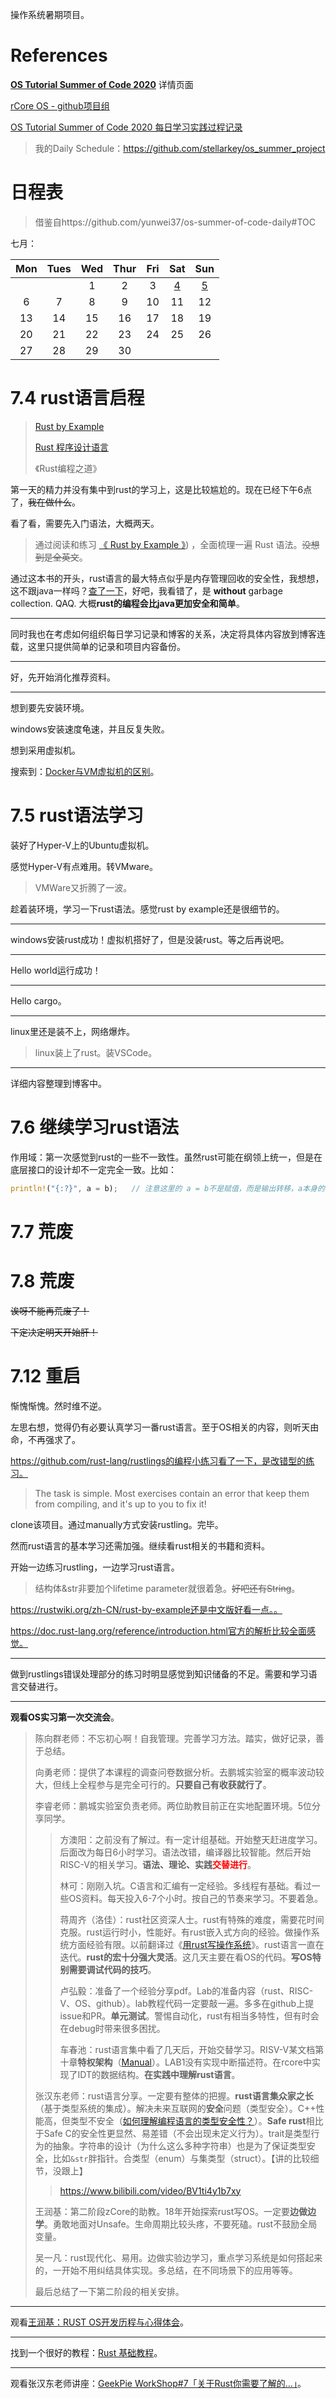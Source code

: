 操作系统暑期项目。

# References

[**OS Tutorial Summer of Code 2020**](https://github.com/rcore-os/rCore/wiki/os-tutorial-summer-of-code) 详情页面

[rCore OS - github项目组](https://github.com/rcore-os)

[OS Tutorial Summer of Code 2020 每日学习实践过程记录](https://github.com/rcore-os/rCore-Tutorial/issues/18)

> 我的Daily Schedule：https://github.com/stellarkey/os_summer_project

# 日程表

> 借鉴自https://github.com/yunwei37/os-summer-of-code-daily#TOC

七月：

| Mon  | Tues | Wed  | Thur | Fri  |                             Sat                              |                             Sun                              |
| :--: | :--: | :--: | :--: | :--: | :----------------------------------------------------------: | :----------------------------------------------------------: |
|      |      |  1   |  2   |  3   | [4](https://github.com/stellarkey/os_summer_project#74-rust%E8%AF%AD%E8%A8%80%E5%90%AF%E7%A8%8B) | [5](https://github.com/stellarkey/os_summer_project#75-rust%E8%AF%AD%E6%B3%95%E5%AD%A6%E4%B9%A0) |
|  6   |  7   |  8   |  9   |  10  |                              11                              |                              12                              |
|  13  |  14  |  15  |  16  |  17  |                              18                              |                              19                              |
|  20  |  21  |  22  |  23  |  24  |                              25                              |                              26                              |
|  27  |  28  |  29  |  30  |      |                                                              |                                                              |

# 7.4 rust语言启程

> [Rust by Example](https://doc.rust-lang.org/rust-by-example/)
>
> [Rust 程序设计语言](https://kaisery.github.io/trpl-zh-cn/)
>
> 《Rust编程之道》

第一天的精力并没有集中到rust的学习上，这是比较尴尬的。现在已经下午6点了，~~我在做什么~~。

看了看，需要先入门语法，大概两天。

> 通过阅读和练习 [《 Rust by Example 》](https://doc.rust-lang.org/rust-by-example/))  ，全面梳理一遍 Rust 语法。~~没想到是全英文~~。

通过这本书的开头，rust语言的最大特点似乎是内存管理回收的安全性，我想想，这不跟java一样吗？[查了一下](https://www.easemob.com/news/4837)，好吧，我看错了，是 **without** garbage collection. QAQ. 大概**rust的编程会比java更加安全和简单**。

---

同时我也在考虑如何组织每日学习记录和博客的关系，决定将具体内容放到博客连载，这里只提供简单的记录和项目内容备份。

---

好，先开始消化推荐资料。

---

想到要先安装环境。

windows安装速度龟速，并且反复失败。

想到采用虚拟机。

搜索到：[Docker与VM虚拟机的区别](https://zhuanlan.zhihu.com/p/74491259)。

# 7.5 rust语法学习

装好了Hyper-V上的Ubuntu虚拟机。

感觉Hyper-V有点难用。转VMware。

> VMWare又折腾了一波。

趁着装环境，学习一下rust语法。感觉rust by example还是很细节的。

----

windows安装rust成功！虚拟机搭好了，但是没装rust。等之后再说吧。

---

Hello world运行成功！

---

Hello cargo。

---

linux里还是装不上，网络爆炸。

> linux装上了rust。装VSCode。

---

详细内容整理到博客中。

# 7.6 继续学习rust语法

作用域：第一次感觉到rust的一些不一致性。虽然rust可能在纲领上统一，但是在底层接口的设计却不一定完全一致。比如：

```rust
println!("{:?}", a = b);   // 注意这里的 a = b不是赋值，而是输出转移，a本身的值不变
```

# 7.7 荒废

# 7.8 荒废

~~诶呀不能再荒废了！~~

~~下定决定明天开始肝！~~

# 7.12 重启

惭愧惭愧。然时维不逆。

左思右想，觉得仍有必要认真学习一番rust语言。至于OS相关的内容，则听天由命，不再强求了。

https://github.com/rust-lang/rustlings的编程小练习看了一下，是改错型的练习。

> The task is simple. Most exercises contain an error that keep them from compiling, and it's up to you to fix it!

clone该项目。通过manually方式安装rustling。完毕。

然而rust语言的基本学习还需加强。继续看rust相关的书籍和资料。

开始一边练习rustling，一边学习rust语言。

> 结构体&str非要加个lifetime parameter就很着急。~~好吧还有String~~。

https://rustwiki.org/zh-CN/rust-by-example还是中文版好看一点。。

https://doc.rust-lang.org/reference/introduction.html官方的解析比较全面感觉。

---

做到rustlings错误处理部分的练习时明显感觉到知识储备的不足。需要和学习语言交替进行。

---

**观看OS实习第一次交流会**。

> 陈向群老师：不忘初心啊！自我管理。完善学习方法。踏实，做好记录，善于总结。
>
> 向勇老师：提供了本课程的调查问卷数据分析。去鹏城实验室的概率波动较大，但线上全程参与是完全可行的。**只要自己有收获就行了**。
>
> 李睿老师：鹏城实验室负责老师。两位助教目前正在实地配置环境。5位分享同学。
>
> > 方澳阳：之前没有了解过。有一定计组基础。开始整天赶进度学习。后面改为每日6小时学习。语法改错，编译器比较智能。然后开始RISC-V的相关学习。**语法、理论、实践<font color=red>交替进行</font>**。
> >
> > 林可：刚刚入坑。C语言和汇编有一定经验。多线程有基础。看过一些OS资料。每天投入6-7个小时。按自己的节奏来学习。不要着急。
> >
> > 蒋周齐（洛佳）：rust社区资深人士。rust有特殊的难度，需要花时间克服。rust运行时小，性能好。有rust嵌入式方向的经验。做操作系统方面经验有限。以前翻译过《[用rust写操作系统](https://github.com/rustcc/writing-an-os-in-rust)》。rust语言一直在迭代。**rust的宏十分强大灵活**。这几天主要在看OS的代码。**写OS特别需要调试代码的技巧**。
> >
> > 卢弘毅：准备了一个经验分享pdf。Lab的准备内容（rust、RISC-V、OS、github）。lab教程代码一定要敲一遍。多多在github上提issue和PR。**单元测试**。警惕自动化，rust有相当多特性，但有时会在debug时带来很多困扰。
> >
> > 车春池：rust语言集中看了几天后，开始交替学习。RISV-V某文档第十章**特权架构**（[Manual](https://riscv.org/specifications/privileged-isa/)）。LAB1没有实现中断描述符。在rcore中实现了IDT的数据结构。**在实践中理解rust语言**。
>
> 张汉东老师：rust语言分享。一定要有整体的把握。**rust语言集众家之长**（基于类型系统的集成）。解决未来互联网的**安全**问题（类型安全）。C++性能高，但类型不安全（[如何理解编程语言的类型安全性？](https://www.zhihu.com/question/35532790)）。**Safe rust**相比于Safe C的安全性更显然、易差错（不会出现未定义行为）。trait是类型行为的抽象。字符串的设计（为什么这么多种字符串）也是为了保证类型安全，比如`&str`胖指针。合类型（enum）与集类型（struct）。【讲的比较细节，没跟上】
>
> > https://www.bilibili.com/video/BV1ti4y1b7xy
>
> 王润基：第二阶段zCore的助教。18年开始探索rust写OS。一定要**边做边学**。勇敢地面对Unsafe。生命周期比较头疼，不要死磕。rust不鼓励全局变量。
>
> 吴一凡：rust现代化、易用。边做实验边学习，重点学习系统是如何搭起来的，一开始不用纠结具体实现。多总结，在不同场景下的应用等等。
>
> 最后总结了一下第二阶段的相关安排。

---

观看[王润基：RUST OS开发历程与心得体会](https://cloud.tsinghua.edu.cn/f/530d03a556394fc6882c/)。

---

找到一个很好的教程：[Rust 基础教程](https://www.twle.cn/c/yufei/rust/rust-basic-index.html)。

---

观看张汉东老师讲座：[GeekPie WorkShop#7「关于Rust你需要了解的…」](https://www.bilibili.com/video/BV1ti4y1b7xy)。